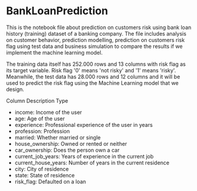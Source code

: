 # BankLoanPrediction

This is the notebook file about prediction on customers risk using bank loan history (training) dataset of a banking company. The file includes analysis on customer behavior, prediction modelling, prediction on customers risk flag using test data and business simulation to compare the results if we implement the machine learning model.

The training data itself has 252.000 rows and 13 columns with risk flag as its target variable. Risk flag '0' means 'not risky' and '1' means 'risky'. Meanwhile, the test data has 28.000 rows and 12 columns and it will be used to predict the risk flag using the Machine Learning model that we design.

Column	Description	Type
- income:	Income of the user
- age:	Age of the user
- experience:	Professional experience of the user in years
- profession:	Profession
- married:	Whether married or single
- house_ownership:	Owned or rented or neither
- car_ownership:	Does the person own a car
- current_job_years:	Years of experience in the current job
- current_house_years:	Number of years in the current residence
- city:	City of residence
- state:	State of residence
- risk_flag:	Defaulted on a loan
